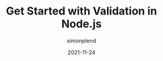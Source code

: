 ---
author: simonplend
date: 2021-11-24
permalink: false
tags:
  - nodejs
  - validation
target_url: https://simonplend.com/get-started-with-validation-in-node-js/
title: Get Started with Validation in Node.js
---